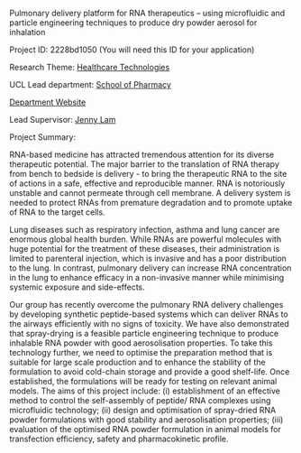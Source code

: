 Pulmonary delivery platform for RNA therapeutics – using microfluidic and particle engineering techniques to produce dry powder aerosol for inhalation

Project ID: 2228bd1050
(You will need this ID for your application)

Research Theme: [Healthcare Technologies](../themes/healthcare-technologies.md)

UCL Lead department: [School of Pharmacy](../departments/school-of-pharmacy.md)

[Department Website](https://www.ucl.ac.uk/pharmacy)

Lead Supervisor: [Jenny Lam](https://iris.ucl.ac.uk/iris/browse/profile?upi=KWLAM29)

Project Summary:

RNA-based medicine has attracted tremendous attention for its diverse therapeutic potential. The major barrier to the translation of RNA therapy from bench to bedside is delivery - to bring the therapeutic RNA to the site of actions in a safe, effective and reproducible manner. RNA is notoriously unstable and cannot permeate through cell membrane. A delivery system is needed to protect RNAs from premature degradation and to promote uptake of RNA to the target cells. 
 
 Lung diseases such as respiratory infection, asthma and lung cancer are enormous global health burden. While RNAs are powerful molecules with huge potential for the treatment of these diseases, their administration is limited to parenteral injection, which is invasive and has a poor distribution to the lung. In contrast, pulmonary delivery can increase RNA concentration in the lung to enhance efficacy in a non-invasive manner while minimising systemic exposure and side-effects. 
 
 Our group has recently overcome the pulmonary RNA delivery challenges by developing synthetic peptide-based systems which can deliver RNAs to the airways efficiently with no signs of toxicity. We have also demonstrated that spray-drying is a feasible particle engineering technique to produce inhalable RNA powder with good aerosolisation properties. To take this technology further, we need to optimise the preparation method that is suitable for large scale production and to enhance the stability of the formulation to avoid cold-chain storage and provide a good shelf-life. Once established, the formulations will be ready for testing on relevant animal models. The aims of this project include: (i) establishment of an effective method to control the self-assembly of peptide/ RNA complexes using microfluidic technology; (ii) design and optimisation of spray-dried RNA powder formulations with good stability and aerosolisation properties; (iii) evaluation of the optimised RNA powder formulation in animal models for transfection efficiency, safety and pharmacokinetic profile.